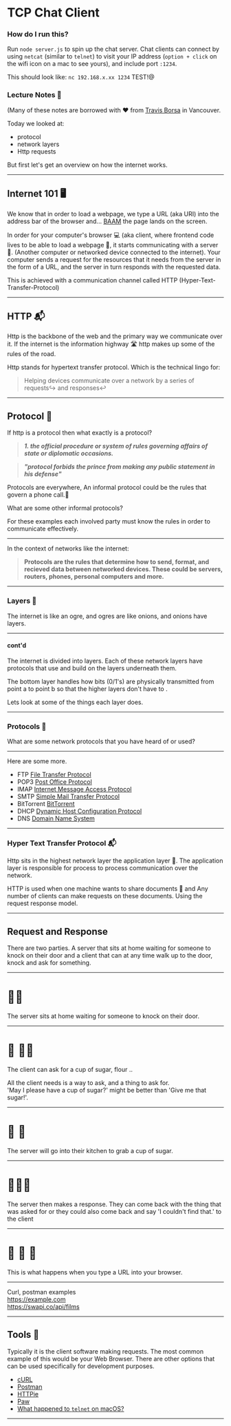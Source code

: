 # TCP Chat Client

### How do I run this?
Run `node server.js` to spin up the chat server. Chat clients can connect by using `netcat` (similar to `telnet`) to visit your IP address (`option + click` on the wifi icon on a mac to see yours), and include port `:1234`. 

This should look like: `nc 192.168.x.xx 1234`
TEST!@
### Lecture Notes 📢
(Many of these notes are borrowed with ❤️ from [Travis Borsa](https://github.com/tborsa/LighthouseLabs/tree/master/lectures/Week2/Day1/lecture) in Vancouver.

Today we looked at:
- protocol
- network layers
- Http requests

But first let's get an overview on how the internet works.

---

## Internet 101 🖥


We know that in order to load a webpage, we type a URL (aka URI) into the address bar of the browser and... [BAAM](https://theuselessweb.com/) the page lands on the screen.

In order for your computer's browser 💻 (aka client, where frontend code lives to be able to load a webpage 📃, it starts communicating with a server 💽. (Another computer or networked device connected to the internet). Your computer sends a request for the resources that it needs from the server in the form of a URL, and the server in turn responds with the requested data.

This is achieved with a communication channel called HTTP (Hyper-Text-Transfer-Protocol) 

---

## HTTP 📬

Http is the backbone of the web and the primary way we communicate over it. If the internet is the information highway 🛣️ http makes up some of the rules of the road.

Http stands for hypertext transfer protocol. Which is the technical lingo for:
> Helping devices communicate over a network by a series of requests↪️ and responses↩️

---

## Protocol 📔

If http is a protocol then what exactly is a protocol?

>__*1. the official procedure or system of rules governing affairs of state or diplomatic occasions.*__

>__*"protocol forbids the prince from making any public statement in his defense"*__

Protocols are everywhere,
An informal protocol could be the rules that govern a phone call.📱

What are some other informal protocols?

For these examples each involved party must know the rules in order to communicate effectively.

---

In the context of networks like the internet:
> __Protocols are the rules that determine how to send, format, and recieved data between networked devices. These could be servers, routers, phones, personal computers and more.__

---

### Layers 🌈

The internet is like an ogre, and ogres are like onions, and onions have layers.

---

#### cont'd

The internet is divided into layers.
Each of these network layers have protocols that use and build on the layers underneath them.

The bottom layer handles how bits (0/1's) are physically transmitted from point a to point b so that the higher layers don't have to .

Lets look at some of the things each layer does. 

---

### Protocols 📔

What are some network protocols that you have heard of or used?

---

Here are some more.

- FTP [File Transfer Protocol](https://en.wikipedia.org/wiki/File_Transfer_Protocol)
- POP3 [Post Office Protocol](https://en.wikipedia.org/wiki/Post_Office_Protocol)
- IMAP [Internet Message Access Protocol](https://en.wikipedia.org/wiki/Internet_Message_Access_Protocol)
- SMTP [Simple Mail Transfer Protocol](https://en.wikipedia.org/wiki/Simple_Mail_Transfer_Protocol)
- BitTorrent [BitTorrent](https://en.wikipedia.org/wiki/BitTorrent)
- DHCP [Dynamic Host Configuration Protocol](https://en.wikipedia.org/wiki/Dynamic_Host_Configuration_Protocol)
- DNS [Domain Name System](https://en.wikipedia.org/wiki/Domain_Name_System)

---

### Hyper Text Transfer Protocol 📬

Http sits in the highest network layer the application layer 👑. The application layer is responsible for process to process communication over the network.

HTTP is used when one machine wants to share documents 📃 and Any number of clients can make requests on these documents. Using the request response model.


---

## Request and Response

 There are two parties. A server that sits at home waiting for someone to knock on their door and a client that can at any time walk up to the door, knock and ask for something.

---

#  🚪🚶‍

The server sits at home waiting for someone to knock on their door.

---

# 💃 🚪🚶‍
 
The client can ask for a cup of sugar, flour ..

All the client needs is a way to ask, and a thing to ask for.  
'May I please have a cup of sugar?' might be better than 'Give me that sugar!'.

---

# 🚣 🍬

The server will go into their kitchen to grab a cup of sugar. 

---

# 💃🚪🤾 

The server then makes a response. They can come back with the thing that was asked for or they could also come back and say 'I couldn't find that.' to the client

---

# 💁 🍬 🧒

This is what happens when you type a URL into your browser.

---

Curl, postman examples  
https://example.com  
https://swapi.co/api/films


---

## Tools 🔧

Typically it is the client software making requests. The most common example of this would be your Web Browser. There are other options that can be used specifically for development purposes.

- [cURL](https://curl.haxx.se/)
- [Postman](https://www.getpostman.com/)
- [HTTPie](https://httpie.org/)
- [Paw](https://paw.cloud/)
- [What happened to `telnet` on macOS?](https://medium.com/ayuth/bring-telnet-back-on-macos-high-sierra-11de98de1544)
---
